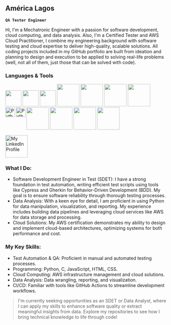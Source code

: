 ## América Lagos
**`QA Tester Engineer`**


Hi, I'm a Mechatronic Engineer with a passion for software development, cloud computing, and data analysis. Also, I'm a Certified Tester and AWS Cloud Practitioner, I combine my engineering background with software testing and cloud expertise to deliver high-quality, scalable solutions. All coding projects included in my GitHub portfolio are built from ideation and planning to design and execution to be applied to solving real-life problems (well, not all of them, just those that can be solved with code).


### Languages & Tools

<img src="https://cdn.jsdelivr.net/gh/devicons/devicon@latest/icons/python/python-original-wordmark.svg" width="50" height="auto"/>
<img src="https://cdn.jsdelivr.net/gh/devicons/devicon@latest/icons/c/c-plain.svg"  width="50" height="auto"/>
<img src="https://cdn.jsdelivr.net/gh/devicons/devicon@latest/icons/javascript/javascript-original.svg"  width="50" height="auto"/>
<img src="https://cdn.jsdelivr.net/gh/devicons/devicon@latest/icons/html5/html5-plain-wordmark.svg"  width="70" height="auto"/>
<img src="https://cdn.jsdelivr.net/gh/devicons/devicon@latest/icons/css3/css3-plain-wordmark.svg"  width="70" height="auto"/>

<img src="https://cdn.jsdelivr.net/gh/devicons/devicon@latest/icons/cypressio/cypressio-original.svg"  width="70" height="auto"/>
<img src="https://cdn.jsdelivr.net/gh/devicons/devicon@latest/icons/azuredevops/azuredevops-original.svg"  width="70" height="auto"/>
<img src="https://cdn.jsdelivr.net/gh/devicons/devicon@latest/icons/jira/jira-original.svg"  width="70" height="auto"/>
<img src="https://cdn.jsdelivr.net/gh/devicons/devicon@latest/icons/pytest/pytest-original-wordmark.svg"  width="70" height="auto"/>
<img src="https://cdn.jsdelivr.net/gh/devicons/devicon@latest/icons/git/git-original-wordmark.svg" width="70" height="auto"/>
<img src="https://cdn.jsdelivr.net/gh/devicons/devicon@latest/icons/amazonwebservices/amazonwebservices-original-wordmark.svg" width="70" height="auto"/>


          
          

<img align="left" alt="Python" width="30px" src="https://portfolio-america-lagos.s3.amazonaws.com/icons-github-portfolio/python.png" style="max-width: 100%;"/>
<img align="left" alt="Python" width="30px" src="https://portfolio-america-lagos.s3.amazonaws.com/icons-github-portfolio/python.png" width="70" height="auto"/>
<p align="left">
  <a href="https://www.linkedin.com/in/america-lagos-hernández-576a10206" target="_blank">
    <img src="https://portfolio-america-lagos.s3.amazonaws.com/icons-github-portfolio/linkedin.png" alt="My LinkedIn Profile" width="70" height="auto"/>
  </a>
</p>



### What I Do:
  + Software Development Engineer in Test (SDET): I have a strong foundation in test automation, writing efficient test scripts using tools like Cypress and Gherkin for Behavior-Driven Development (BDD). My goal is to ensure software reliability through thorough testing processes.
  + Data Analysis: With a keen eye for detail, I am proficient in using Python for data manipulation, visualization, and reporting. My experience includes building data pipelines and leveraging cloud services like AWS for data storage and processing.
  + Cloud Solutions: My AWS certification demonstrates my ability to design and implement cloud-based architectures, optimizing systems for both performance and cost.

### My Key Skills:
  + Test Automation & QA: Proficient in manual and automated testing processes.
  + Programming: Python, C, JavaScript, HTML, CSS.
  + Cloud Computing: AWS infrastructure management and cloud solutions.
  + Data Analysis: Data wrangling, reporting, and visualization.
  + CI/CD: Familiar with tools like GitHub Actions to streamline development workflows.

> I'm currently seeking opportunities as an SDET or Data Analyst, where I can apply my skills to enhance software quality or extract meaningful insights from data. Explore my repositories to see how I bring technical knowledge to life through code!
<!--
[![My LinkedIn Profile](https://portfolio-america-lagos.s3.amazonaws.com/icons-github-portfolio/linkedin.png)](www.linkedin.com/in/america-lagos-hernández-576a10206)
<a href="www.linkedin.com/in/america-lagos-hernández-576a10206"><img alt="LinkedIn icon" title="My LinkedIn Profile" src="https://portfolio-america-lagos.s3.amazonaws.com/icons-github-portfolio/linkedin.png"/></a></p>
Here are some ideas to get you started:

- 🔭 I’m currently working on ...
- 🌱 I’m currently learning ...
- 👯 I’m looking to collaborate on ...
- 🤔 I’m looking for help with ...
- 💬 Ask me about ...
- 📫 How to reach me: ...
- 😄 Pronouns: ...
- ⚡ Fun fact: ...
-->

